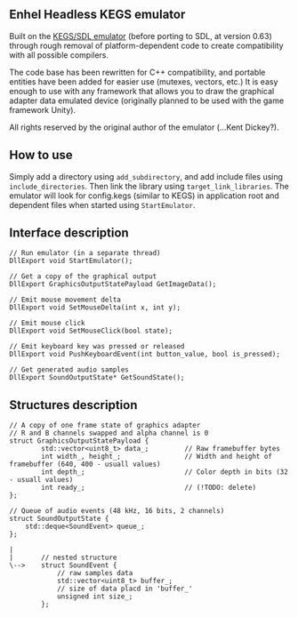 ## Enhel Headless KEGS emulator

Built on the [KEGS/SDL emulator](http://devernay.free.fr/apple2/) (before porting to SDL, at version 0.63) through rough removal of platform-dependent code to create compatibility with all possible compilers.

The code base has been rewritten for C++ compatibility, and portable entities have been added for easier use (mutexes, vectors, etc.)
It is easy enough to use with any framework that allows you to draw the graphical adapter data emulated device (originally planned to be used with the game framework Unity).

All rights reserved by the original author of the emulator (...Kent Dickey?).

## How to use

Simply add a directory using `add_subdirectory`, and add include files using `include_directories`. Then link the library using `target_link_libraries`.
The emulator will look for config.kegs (similar to KEGS) in application root and dependent files when started using `StartEmulator`.

## Interface description

```
// Run emulator (in a separate thread)
DllExport void StartEmulator();

// Get a copy of the graphical output 
DllExport GraphicsOutputStatePayload GetImageData();

// Emit mouse movement delta
DllExport void SetMouseDelta(int x, int y);

// Emit mouse click
DllExport void SetMouseClick(bool state);

// Emit keyboard key was pressed or released
DllExport void PushKeyboardEvent(int button_value, bool is_pressed);

// Get generated audio samples 
DllExport SoundOutputState* GetSoundState();

```

## Structures description


```
// A copy of one frame state of graphics adapter 
// R and B channels swapped and alpha channel is 0
struct GraphicsOutputStatePayload {
        std::vector<uint8_t> data_;         // Raw framebuffer bytes 
        int width_, height_;                // Width and height of framebuffer (640, 400 - usuall values)
        int depth_;                         // Color depth in bits (32 - usuall values)
        int ready_;                         // (!TODO: delete)
};

// Queue of audio events (48 kHz, 16 bits, 2 channels)
struct SoundOutputState {
    std::deque<SoundEvent> queue_;
};

|
|       // nested structure
\-->    struct SoundEvent {
            // raw samples data
            std::vector<uint8_t> buffer_;
            // size of data placd in 'buffer_'
            unsigned int size_;
        };

```